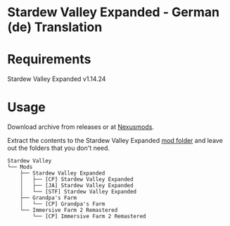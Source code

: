 # Stardew Valley Expanded - German (de) Translation

# Requirements

Stardew Valley Expanded v1.14.24

# Usage

Download archive from releases or at [Nexusmods](https://www.nexusmods.com/stardewvalley/mods/17019).

Extract the contents to the Stardew Valley Expanded [mod folder](https://github.com/FlashShifter/StardewValleyExpanded/wiki/Install-guide#main-mod) and leave out the folders that you don't need.

```
Stardew Valley
└── Mods
    ├── Stardew Valley Expanded
    │   ├── [CP] Stardew Valley Expanded
    │   ├── [JA] Stardew Valley Expanded
    │   └── [STF] Stardew Valley Expanded
    ├── Grandpa's Farm
    │   └── [CP] Grandpa's Farm
    └── Immersive Farm 2 Remastered
        └── [CP] Immersive Farm 2 Remastered
```
